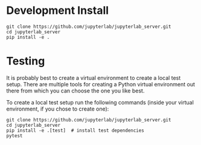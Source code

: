 # Development Install

``` shell
git clone https://github.com/jupyterlab/jupyterlab_server.git
cd jupyterlab_server
pip install -e .
```

# Testing

It is probably best to create a virtual environment to create a local test setup. There are multiple tools for creating a Python virtual environment out there from which you can choose the one you like best.

To create a local test setup run the following commands (inside your virtual environment, if you chose to create one):

``` shell
git clone https://github.com/jupyterlab/jupyterlab_server.git
cd jupyterlab_server
pip install -e .[test]  # install test dependencies
pytest
```
